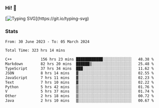 ### Hi!  👋

[![Typing SVG](https://readme-typing-svg.herokuapp.com?font=Fira+Code&pause=1000&width=435&lines=Hello!+I'm+Texiwustion.)](https://git.io/typing-svg)

### Stats

<!--START_SECTION:waka-->

```txt
From: 30 June 2023 - To: 05 March 2024

Total Time: 323 hrs 14 mins

C++             156 hrs 23 mins ████████████░░░░░░░░░░░░░   48.38 %
Markdown        82 hrs 20 mins  ██████▒░░░░░░░░░░░░░░░░░░   25.48 %
TypeScript      37 hrs 34 mins  ███░░░░░░░░░░░░░░░░░░░░░░   11.62 %
JSON            8 hrs 14 mins   ▓░░░░░░░░░░░░░░░░░░░░░░░░   02.55 %
JavaScript      7 hrs 11 mins   ▓░░░░░░░░░░░░░░░░░░░░░░░░   02.23 %
Text            7 hrs 10 mins   ▓░░░░░░░░░░░░░░░░░░░░░░░░   02.22 %
Python          5 hrs 42 mins   ▒░░░░░░░░░░░░░░░░░░░░░░░░   01.76 %
V               5 hrs 37 mins   ▒░░░░░░░░░░░░░░░░░░░░░░░░   01.74 %
Other           2 hrs 18 mins   ▒░░░░░░░░░░░░░░░░░░░░░░░░   00.72 %
Java            2 hrs 10 mins   ▒░░░░░░░░░░░░░░░░░░░░░░░░   00.67 %
```

<!--END_SECTION:waka-->
